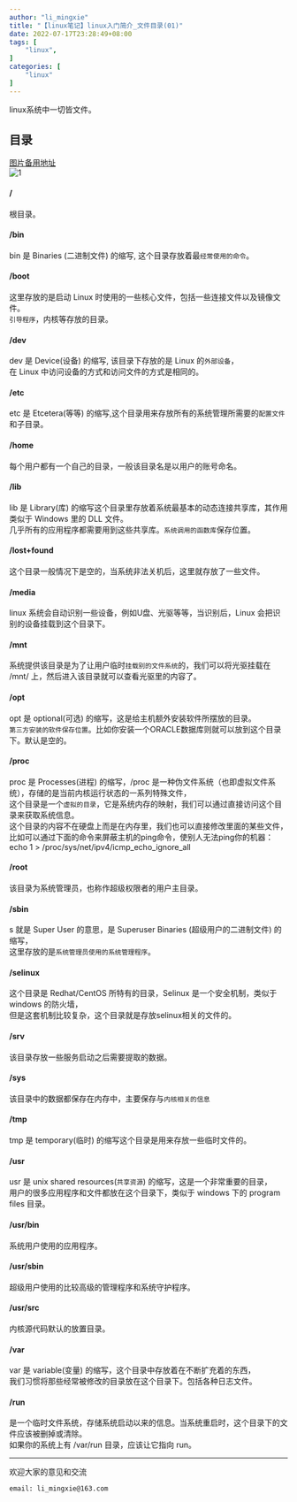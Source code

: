 ```yaml
---
author: "li_mingxie"
title: "【linux笔记】linux入门简介_文件目录(01)"
date: 2022-07-17T23:28:49+08:00
tags: [
    "linux",
]
categories: [
    "linux"
]
---
```


linux系统中一切皆文件。<!--more-->  

## 目录

[图片备用地址](https://limingxie.github.io/images/system/linux/directory_01.jpeg)  
![1](https://mingxie-blog.oss-cn-beijing.aliyuncs.com/image/system/linux/directory_01.jpeg)

#### /

根目录。

#### /bin

bin 是 Binaries (二进制文件) 的缩写, 这个目录存放着最`经常使用的命令`。

#### /boot

这里存放的是启动 Linux 时使用的一些核心文件，包括一些连接文件以及镜像文件。  
`引导程序`，内核等存放的目录。

#### /dev

dev 是 Device(设备) 的缩写, 该目录下存放的是 Linux 的`外部设备`，  
在 Linux 中访问设备的方式和访问文件的方式是相同的。

#### /etc

etc 是 Etcetera(等等) 的缩写,这个目录用来存放所有的系统管理所需要的`配置文件`和子目录。

#### /home

每个用户都有一个自己的目录，一般该目录名是以用户的账号命名。

#### /lib

lib 是 Library(库) 的缩写这个目录里存放着系统最基本的动态连接共享库，其作用类似于 Windows 里的 DLL 文件。  
几乎所有的应用程序都需要用到这些共享库。`系统调用的函数库`保存位置。

#### /lost+found

这个目录一般情况下是空的，当系统非法关机后，这里就存放了一些文件。

#### /media

linux 系统会自动识别一些设备，例如U盘、光驱等等，当识别后，Linux 会把识别的设备挂载到这个目录下。

#### /mnt

系统提供该目录是为了让用户临时`挂载别的文件系统`的，我们可以将光驱挂载在 /mnt/ 上，然后进入该目录就可以查看光驱里的内容了。

#### /opt

opt 是 optional(可选) 的缩写，这是给主机额外安装软件所摆放的目录。  
`第三方安装的软件保存位置`。比如你安装一个ORACLE数据库则就可以放到这个目录下。默认是空的。

#### /proc

proc 是 Processes(进程) 的缩写，/proc 是一种伪文件系统（也即虚拟文件系统），存储的是当前内核运行状态的一系列特殊文件，  
这个目录是一个`虚拟的目录`，它是系统内存的映射，我们可以通过直接访问这个目录来获取系统信息。  
这个目录的内容不在硬盘上而是在内存里，我们也可以直接修改里面的某些文件，比如可以通过下面的命令来屏蔽主机的ping命令，使别人无法ping你的机器：  
echo 1 > /proc/sys/net/ipv4/icmp_echo_ignore_all

#### /root

该目录为系统管理员，也称作超级权限者的用户主目录。

#### /sbin

s 就是 Super User 的意思，是 Superuser Binaries (超级用户的二进制文件) 的缩写，  
这里存放的是`系统管理员使用的系统管理程序`。

#### /selinux

这个目录是 Redhat/CentOS 所特有的目录，Selinux 是一个安全机制，类似于 windows 的防火墙，  
但是这套机制比较复杂，这个目录就是存放selinux相关的文件的。

#### /srv

该目录存放一些服务启动之后需要提取的数据。

#### /sys

该目录中的数据都保存在内存中，主要保存与`内核相关的信息`

#### /tmp

tmp 是 temporary(临时) 的缩写这个目录是用来存放一些临时文件的。

#### /usr

usr 是 unix shared resources(`共享资源`) 的缩写，这是一个非常重要的目录，  
用户的很多应用程序和文件都放在这个目录下，类似于 windows 下的 program files 目录。

#### /usr/bin

系统用户使用的应用程序。

#### /usr/sbin

超级用户使用的比较高级的管理程序和系统守护程序。

#### /usr/src

内核源代码默认的放置目录。

#### /var

var 是 variable(变量) 的缩写，这个目录中存放着在不断扩充着的东西，  
我们习惯将那些经常被修改的目录放在这个目录下。包括各种日志文件。

#### /run

是一个临时文件系统，存储系统启动以来的信息。当系统重启时，这个目录下的文件应该被删掉或清除。  
如果你的系统上有 /var/run 目录，应该让它指向 run。

----------------------------------------------
欢迎大家的意见和交流

`email: li_mingxie@163.com`
